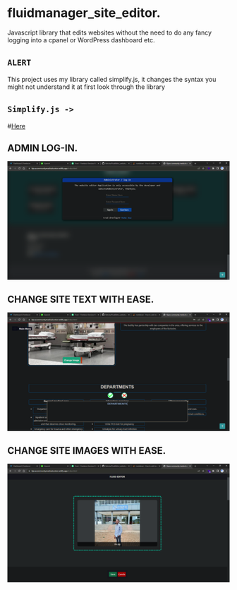 # fluidmanager_site_editor.
Javascript library that edits websites without the need to do any fancy logging into a cpanel or WordPress dashboard etc.

## `ALERT`
This project uses my library called simplify.js, it changes the syntax you 
might not understand it at first look through the library
## `Simplify.js ->` 
#[Here](https://github.com/KatoIsa/Simplified_JS.git)

## ADMIN LOG-IN.
![alt text](./Lib/icons/mdimage.png)

## CHANGE SITE TEXT WITH EASE.
![alt text](./Lib/icons/mdimage3.png)

## CHANGE SITE IMAGES WITH EASE.
![alt text](./Lib/icons/mdimage2.png)
